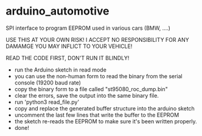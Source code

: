 # arduino_automotive
SPI interface to program EEPROM used in various cars (BMW, ....)

USE THIS AT YOUR OWN RISK! I ACCEPT NO RESPONSIBILITY FOR ANY DAMAMGE YOU MAY INFLICT TO YOUR VEHICLE!

READ THE CODE FIRST, DON'T RUN IT BLINDLY!

* run the Arduino sketch in read mode
* you can use the non-human form to read the binary from the serial console (19200 baud rate)
* copy the binary form to a file called "st95080_roc_dump.bin"
* clear the errors, save the output into the same binary file.
* run 'python3 read_file.py'
* copy and replace the generated buffer structure into the arduino sketch
* uncomment the last few lines that write the buffer to the EEPROM
* the sketch re-reads the EEPROM to make sure it's been written properly. 
* done!
